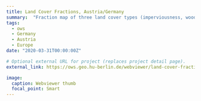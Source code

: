 ```yaml
---
title: Land Cover Fractions, Austria/Germany
summary:  "Fraction map of three land cover types (imperviousness, woody vegetation, non-woody vegetation) across Austria and Germany at 10m spatial resolution (year: 2018)."
tags:
  - ows
  - Germany
  - Austria
  - Europe
date: "2020-03-31T00:00:00Z"

# Optional external URL for project (replaces project detail page).
external_link: https://ows.geo.hu-berlin.de/webviewer/land-cover-fractions/index.html

image:
  caption: Webviewer thumb
  focal_point: Smart
---
```

